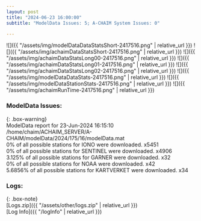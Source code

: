 ```yaml
---
layout: post
title: "2024-06-23 16:00:00"
subtitle: "ModelData Issues: 5; A-CHAIM System Issues: 0"

---
```


![]({{ "/assets/img/modelDataDataStatsShort-2417516.png" | relative_url }})
![]({{ "/assets/img/achaimDataStatsShort-2417516.png" | relative_url }})
![]({{ "/assets/img/achaimDataStatsLong00-2417516.png" | relative_url }})
![]({{ "/assets/img/achaimDataStatsLong01-2417516.png" | relative_url }})
![]({{ "/assets/img/achaimDataStatsLong02-2417516.png" | relative_url }})
![]({{ "/assets/img/modelDataDataStats-2417516.png" | relative_url }})
![]({{ "/assets/img/modelDataStationStats-2417516.png" | relative_url }})
![]({{ "/assets/img/achaimRunTime-2417516.png" | relative_url }})


### ModelData Issues:  
  
{: .box-warning}  
 ModelData report for 23-Jun-2024 16:15:10   
 /home/chaim/ACHAIM_SERVER/A-CHAIM/modelData/2024/175/16/modelData.mat   
 0% of all possible stations for IONO were downloaded. x5451   
 0% of all possible stations for SENTINEL were downloaded. x4906   
 3.125% of all possible stations for GARNER were downloaded. x32   
 0% of all possible stations for NOAA were downloaded. x42   
 5.6856% of all possible stations for KARTVERKET were downloaded. x34   
  


### Logs:  
  
{: .box-note}  
[Logs.zip]({{ "/assets/other/logs.zip" | relative_url }})  
[Log Info]({{ "/logInfo" | relative_url }})  
